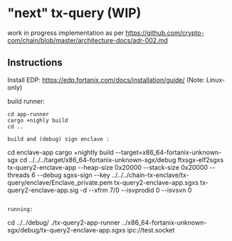 # "next" tx-query (WIP)
work in progress implementation as per
https://github.com/crypto-com/chain/blob/master/architecture-docs/adr-002.md

## Instructions
Install EDP: https://edp.fortanix.com/docs/installation/guide/
(Note: Linux-only)

build runner:
```
cd app-runner
cargo +nighly build
cd ..

build and (debug) sign enclave :
```
cd enclave-app
cargo +nightly build --target=x86_64-fortanix-unknown-sgx
cd ../../../target/x86_64-fortanix-unknown-sgx/debug
ftxsgx-elf2sgxs tx-query2-enclave-app --heap-size 0x20000 --stack-size 0x20000 --threads 6 --debug
sgxs-sign --key ../../../chain-tx-enclave/tx-query/enclave/Enclave_private.pem tx-query2-enclave-app.sgxs tx-query2-enclave-app.sig -d --xfrm 7/0 --isvprodid 0 --isvsvn 0
```

running:
```
cd ../../debug/
./tx-query2-app-runner ../x86_64-fortanix-unknown-sgx/debug/tx-query2-enclave-app.sgxs ipc://test.socket

```